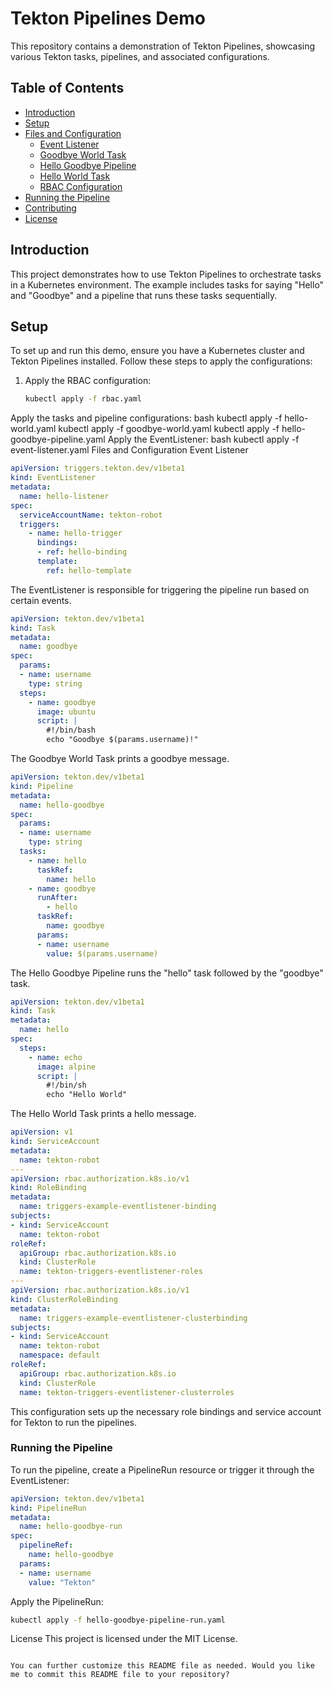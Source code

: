 # Tekton Pipelines Demo

This repository contains a demonstration of Tekton Pipelines, showcasing various Tekton tasks, pipelines, and associated configurations.

## Table of Contents
- [Introduction](#introduction)
- [Setup](#setup)
- [Files and Configuration](#files-and-configuration)
  - [Event Listener](#event-listener)
  - [Goodbye World Task](#goodbye-world-task)
  - [Hello Goodbye Pipeline](#hello-goodbye-pipeline)
  - [Hello World Task](#hello-world-task)
  - [RBAC Configuration](#rbac-configuration)
- [Running the Pipeline](#running-the-pipeline)
- [Contributing](#contributing)
- [License](#license)

## Introduction

This project demonstrates how to use Tekton Pipelines to orchestrate tasks in a Kubernetes environment. The example includes tasks for saying "Hello" and "Goodbye" and a pipeline that runs these tasks sequentially.

## Setup

To set up and run this demo, ensure you have a Kubernetes cluster and Tekton Pipelines installed. Follow these steps to apply the configurations:

1. Apply the RBAC configuration:
   ```bash
   kubectl apply -f rbac.yaml
   ```
Apply the tasks and pipeline configurations:
bash
kubectl apply -f hello-world.yaml
kubectl apply -f goodbye-world.yaml
kubectl apply -f hello-goodbye-pipeline.yaml
Apply the EventListener:
bash
kubectl apply -f event-listener.yaml
Files and Configuration
Event Listener

```YAML
apiVersion: triggers.tekton.dev/v1beta1
kind: EventListener
metadata:
  name: hello-listener
spec:
  serviceAccountName: tekton-robot
  triggers:
    - name: hello-trigger 
      bindings:
      - ref: hello-binding
      template:
        ref: hello-template
```
The EventListener is responsible for triggering the pipeline run based on certain events.

```yaml
apiVersion: tekton.dev/v1beta1
kind: Task
metadata:
  name: goodbye
spec:
  params:
  - name: username
    type: string
  steps:
    - name: goodbye
      image: ubuntu
      script: |
        #!/bin/bash
        echo "Goodbye $(params.username)!"
```
The Goodbye World Task prints a goodbye message.

```yaml
apiVersion: tekton.dev/v1beta1
kind: Pipeline
metadata:
  name: hello-goodbye
spec:
  params:
  - name: username
    type: string
  tasks:
    - name: hello
      taskRef:
        name: hello
    - name: goodbye
      runAfter:
        - hello
      taskRef:
        name: goodbye
      params:
      - name: username
        value: $(params.username)
```
The Hello Goodbye Pipeline runs the "hello" task followed by the "goodbye" task.
```yaml
apiVersion: tekton.dev/v1beta1
kind: Task
metadata:
  name: hello
spec:
  steps:
    - name: echo
      image: alpine
      script: |
        #!/bin/sh
        echo "Hello World"
```
The Hello World Task prints a hello message.
```yaml
apiVersion: v1
kind: ServiceAccount
metadata:
  name: tekton-robot
---
apiVersion: rbac.authorization.k8s.io/v1
kind: RoleBinding
metadata:
  name: triggers-example-eventlistener-binding
subjects:
- kind: ServiceAccount
  name: tekton-robot
roleRef:
  apiGroup: rbac.authorization.k8s.io
  kind: ClusterRole
  name: tekton-triggers-eventlistener-roles
---
apiVersion: rbac.authorization.k8s.io/v1
kind: ClusterRoleBinding
metadata:
  name: triggers-example-eventlistener-clusterbinding
subjects:
- kind: ServiceAccount
  name: tekton-robot
  namespace: default
roleRef:
  apiGroup: rbac.authorization.k8s.io
  kind: ClusterRole
  name: tekton-triggers-eventlistener-clusterroles
```
This configuration sets up the necessary role bindings and service account for Tekton to run the pipelines.

### Running the Pipeline
To run the pipeline, create a PipelineRun resource or trigger it through the EventListener:
```yaml
apiVersion: tekton.dev/v1beta1
kind: PipelineRun
metadata:
  name: hello-goodbye-run
spec:
  pipelineRef:
    name: hello-goodbye
  params:
  - name: username
    value: "Tekton"
```
Apply the PipelineRun:

```bash
kubectl apply -f hello-goodbye-pipeline-run.yaml
```
License
This project is licensed under the MIT License.

```Code

You can further customize this README file as needed. Would you like me to commit this README file to your repository?
```
